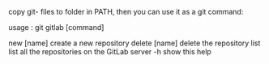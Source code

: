 copy git- files to folder in PATH, then you can use it as a git command:

usage : git gitlab [command]

   new [name]      create a new repository
   delete [name]   delete the repository
   list            list all the repositories on the GitLab server
   -h              show this help
